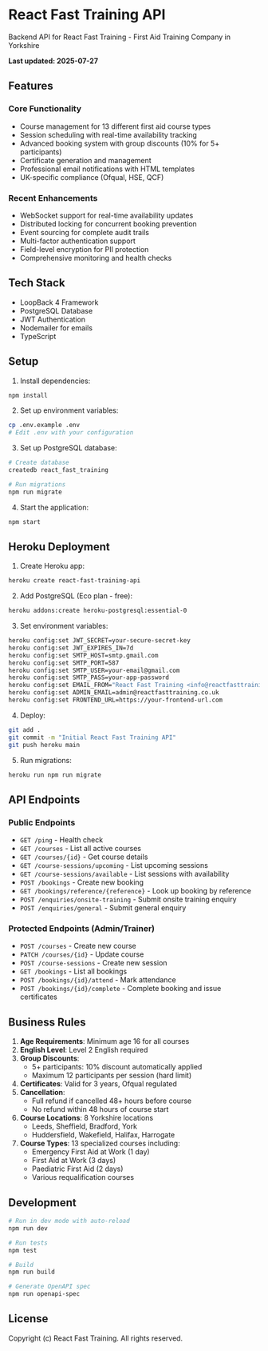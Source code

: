 # React Fast Training API

Backend API for React Fast Training - First Aid Training Company in Yorkshire

**Last updated: 2025-07-27**

## Features

### Core Functionality
- Course management for 13 different first aid course types
- Session scheduling with real-time availability tracking
- Advanced booking system with group discounts (10% for 5+ participants)
- Certificate generation and management
- Professional email notifications with HTML templates
- UK-specific compliance (Ofqual, HSE, QCF)

### Recent Enhancements
- WebSocket support for real-time availability updates
- Distributed locking for concurrent booking prevention
- Event sourcing for complete audit trails
- Multi-factor authentication support
- Field-level encryption for PII protection
- Comprehensive monitoring and health checks

## Tech Stack

- LoopBack 4 Framework
- PostgreSQL Database
- JWT Authentication
- Nodemailer for emails
- TypeScript

## Setup

1. Install dependencies:
```bash
npm install
```

2. Set up environment variables:
```bash
cp .env.example .env
# Edit .env with your configuration
```

3. Set up PostgreSQL database:
```bash
# Create database
createdb react_fast_training

# Run migrations
npm run migrate
```

4. Start the application:
```bash
npm start
```

## Heroku Deployment

1. Create Heroku app:
```bash
heroku create react-fast-training-api
```

2. Add PostgreSQL (Eco plan - free):
```bash
heroku addons:create heroku-postgresql:essential-0
```

3. Set environment variables:
```bash
heroku config:set JWT_SECRET=your-secure-secret-key
heroku config:set JWT_EXPIRES_IN=7d
heroku config:set SMTP_HOST=smtp.gmail.com
heroku config:set SMTP_PORT=587
heroku config:set SMTP_USER=your-email@gmail.com
heroku config:set SMTP_PASS=your-app-password
heroku config:set EMAIL_FROM="React Fast Training <info@reactfasttraining.co.uk>"
heroku config:set ADMIN_EMAIL=admin@reactfasttraining.co.uk
heroku config:set FRONTEND_URL=https://your-frontend-url.com
```

4. Deploy:
```bash
git add .
git commit -m "Initial React Fast Training API"
git push heroku main
```

5. Run migrations:
```bash
heroku run npm run migrate
```

## API Endpoints

### Public Endpoints

- `GET /ping` - Health check
- `GET /courses` - List all active courses
- `GET /courses/{id}` - Get course details
- `GET /course-sessions/upcoming` - List upcoming sessions
- `GET /course-sessions/available` - List sessions with availability
- `POST /bookings` - Create new booking
- `GET /bookings/reference/{reference}` - Look up booking by reference
- `POST /enquiries/onsite-training` - Submit onsite training enquiry
- `POST /enquiries/general` - Submit general enquiry

### Protected Endpoints (Admin/Trainer)

- `POST /courses` - Create new course
- `PATCH /courses/{id}` - Update course
- `POST /course-sessions` - Create new session
- `GET /bookings` - List all bookings
- `POST /bookings/{id}/attend` - Mark attendance
- `POST /bookings/{id}/complete` - Complete booking and issue certificates

## Business Rules

1. **Age Requirements**: Minimum age 16 for all courses
2. **English Level**: Level 2 English required
3. **Group Discounts**: 
   - 5+ participants: 10% discount automatically applied
   - Maximum 12 participants per session (hard limit)
4. **Certificates**: Valid for 3 years, Ofqual regulated
5. **Cancellation**: 
   - Full refund if cancelled 48+ hours before course
   - No refund within 48 hours of course start
6. **Course Locations**: 8 Yorkshire locations
   - Leeds, Sheffield, Bradford, York
   - Huddersfield, Wakefield, Halifax, Harrogate
7. **Course Types**: 13 specialized courses including:
   - Emergency First Aid at Work (1 day)
   - First Aid at Work (3 days)
   - Paediatric First Aid (2 days)
   - Various requalification courses

## Development

```bash
# Run in dev mode with auto-reload
npm run dev

# Run tests
npm test

# Build
npm run build

# Generate OpenAPI spec
npm run openapi-spec
```

## License

Copyright (c) React Fast Training. All rights reserved.